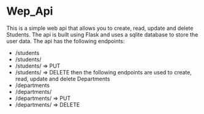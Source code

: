 # Wep_Api

This is a simple web api that allows you to create, read, update and delete Students. The api is built using Flask and uses a sqlite database to store the user data. The api has the following endpoints:
- /students
- /students/<id>
- /students/<id> => PUT
- /students/<id> => DELETE
then the following endpoints are used to create, read, update and delete Departments
- /departments
- /departments/<id>
- /departments/<id> => PUT
- /departments/<id> => DELETE

